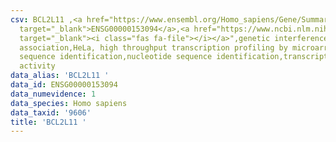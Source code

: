```yaml
---
csv: BCL2L11 ,<a href="https://www.ensembl.org/Homo_sapiens/Gene/Summary?db=core;g=ENSG00000153094"
  target="_blank">ENSG00000153094</a>,<a href="https://www.ncbi.nlm.nih.gov/pubmed/28369544"
  target="_blank"><i class="fas fa-file"></i></a>",genetic interference,functional
  association,HeLa, high throughput transcription profiling by microarray,nucleotide
  sequence identification,nucleotide sequence identification,transcriptional regulation,up-regulates
  activity
data_alias: 'BCL2L11 '
data_id: ENSG00000153094
data_numevidence: 1
data_species: Homo sapiens
data_taxid: '9606'
title: 'BCL2L11 '
---
```

